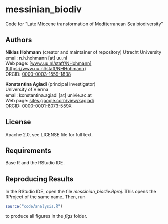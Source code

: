 # messinian_biodiv

Code for "Late Miocene transformation of Mediterranean Sea biodiversity"

## Authors

__Niklas Hohmann__  (creator and maintainer of repository)
Utrecht University  
email: n.h.hohmann [at] uu.nl  
Web page: [www.uu.nl/staff/NHohmann](https://www.uu.nl/staff/NHHohmann)  
ORCID: [0000-0003-1559-1838](https://orcid.org/0000-0003-1559-1838)

__Konstantina Agiadi__ (principal investigator)  
University of Vienna  
email: konstantina.agiadi [at] univie.ac.at  
Web page: [sites.google.com/view/kagiadi](https://sites.google.com/view/kagiadi)  
ORCID: [0000-0001-8073-559X](https://orcid.org/0000-0001-8073-559X)  

## License

Apache 2.0, see LICENSE file for full text.

## Requirements

Base R and the RStudio IDE.

## Reproducing Results

In the RStudio IDE, open the file _messinian_biodiv.Rproj_. This opens the RProject of the same name. Then, run

```R
source("code/analysis.R")
```

to produce all figures in the _figs_ folder.
